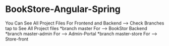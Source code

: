 # BookStore-Angular-Spring
You Can See All Project Files For Frontend and Backend --> Check Branches tap to See All Project files 
*branch master For --> BookStor Backend
*branch master-admin For --> Admin-Portal
*branch master-store For --> Store-front

